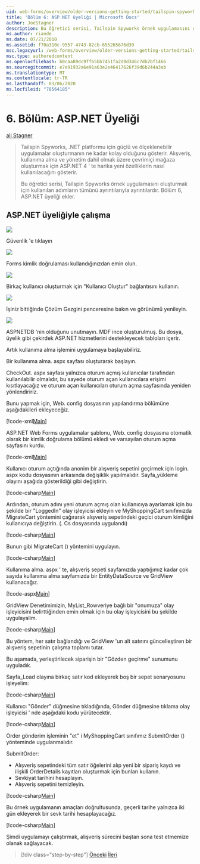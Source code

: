 ```yaml
---
uid: web-forms/overview/older-versions-getting-started/tailspin-spyworks/tailspin-spyworks-part-6
title: 'Bölüm 6: ASP.NET üyeliği | Microsoft Docs'
author: JoeStagner
description: Bu öğretici serisi, Tailspin Spyworks örnek uygulamasını oluşturmak için kullanılan adımların tümünü ayrıntılarıyla ayrıntılardır. Bölüm 6, ASP.NET üyeliği ekler.
ms.author: riande
ms.date: 07/21/2010
ms.assetid: f70a310c-9557-4743-82cb-655265676d39
msc.legacyurl: /web-forms/overview/older-versions-getting-started/tailspin-spyworks/tailspin-spyworks-part-6
msc.type: authoredcontent
ms.openlocfilehash: b0caa89dc9ffb5bb7451fa2d9d346c7db2bf1466
ms.sourcegitcommit: e7e91932a6e91a63e2e46417626f39d6b244a3ab
ms.translationtype: MT
ms.contentlocale: tr-TR
ms.lasthandoff: 03/06/2020
ms.locfileid: "78564185"
---
```

# <a name="part-6-aspnet-membership"></a>6\. Bölüm: ASP.NET Üyeliği

[ali Stagner](https://github.com/JoeStagner)

> Tailspin Spyworks, .NET platformu için güçlü ve ölçeklenebilir uygulamalar oluşturmanın ne kadar kolay olduğunu gösterir. Alışveriş, kullanıma alma ve yönetim dahil olmak üzere çevrimiçi mağaza oluşturmak için ASP.NET 4 ' te harika yeni özelliklerin nasıl kullanılacağını gösterir.
> 
> Bu öğretici serisi, Tailspin Spyworks örnek uygulamasını oluşturmak için kullanılan adımların tümünü ayrıntılarıyla ayrıntılardır. Bölüm 6, ASP.NET üyeliği ekler.

## <a id="_Toc260221672"></a>ASP.NET üyeliğiyle çalışma

![](tailspin-spyworks-part-6/_static/image1.png)

Güvenlik 'e tıklayın

![](tailspin-spyworks-part-6/_static/image1.jpg)

Forms kimlik doğrulaması kullandığınızdan emin olun.

![](tailspin-spyworks-part-6/_static/image2.jpg)

Birkaç kullanıcı oluşturmak için "Kullanıcı Oluştur" bağlantısını kullanın.

![](tailspin-spyworks-part-6/_static/image3.jpg)

İşiniz bittiğinde Çözüm Gezgini penceresine bakın ve görünümü yenileyin.

![](tailspin-spyworks-part-6/_static/image2.png)

ASPNETDB 'nin olduğunu unutmayın. MDF ince oluşturulmuş. Bu dosya, üyelik gibi çekirdek ASP.NET hizmetlerini destekleyecek tabloları içerir.

Artık kullanıma alma işlemini uygulamaya başlayabiliriz.

Bir kullanıma alma. aspx sayfası oluşturarak başlayın.

CheckOut. aspx sayfası yalnızca oturum açmış kullanıcılar tarafından kullanılabilir olmalıdır, bu sayede oturum açan kullanıcılara erişimi kısıtlayacağız ve oturum açan kullanıcıları oturum açma sayfasında yeniden yönlendiririz.

Bunu yapmak için, Web. config dosyasının yapılandırma bölümüne aşağıdakileri ekleyeceğiz.

[!code-xml[Main](tailspin-spyworks-part-6/samples/sample1.xml)]

ASP.NET Web Forms uygulamalar şablonu, Web. config dosyasına otomatik olarak bir kimlik doğrulama bölümü ekledi ve varsayılan oturum açma sayfasını kurdu.

[!code-xml[Main](tailspin-spyworks-part-6/samples/sample2.xml)]

Kullanıcı oturum açtığında anonim bir alışveriş sepetini geçirmek için login. aspx kodu dosyasının arkasında değişiklik yapılmalıdır. Sayfa\_yükleme olayını aşağıda gösterildiği gibi değiştirin.

[!code-csharp[Main](tailspin-spyworks-part-6/samples/sample3.cs)]

Ardından, oturum adını yeni oturum açmış olan kullanıcıya ayarlamak için bu şekilde bir "LoggedIn" olay işleyicisi ekleyin ve MyShoppingCart sınıfımızda MigrateCart yöntemini çağırarak alışveriş sepetindeki geçici oturum kimliğini kullanıcıya değiştirin. (. Cs dosyasında uygulandı)

[!code-csharp[Main](tailspin-spyworks-part-6/samples/sample4.cs)]

Bunun gibi MigrateCart () yöntemini uygulayın.

[!code-csharp[Main](tailspin-spyworks-part-6/samples/sample5.cs)]

Kullanıma alma. aspx ' te, alışveriş sepeti sayfamızda yaptığımız kadar çok sayıda kullanıma alma sayfamızda bir EntityDataSource ve GridView kullanacağız.

[!code-aspx[Main](tailspin-spyworks-part-6/samples/sample6.aspx)]

GridView Denetimimizin, MyList\_Rowveriye bağlı bir "onumuza" olay işleyicisini belirttiğinden emin olmak için bu olay işleyicisini bu şekilde uygulayalim.

[!code-csharp[Main](tailspin-spyworks-part-6/samples/sample7.cs)]

Bu yöntem, her satır bağlandığı ve GridView 'un alt satırını güncelleştiren bir alışveriş sepetinin çalışma toplamı tutar.

Bu aşamada, yerleştirilecek siparişin bir "Gözden geçirme" sunumunu uyguladık.

Sayfa\_Load olayına birkaç satır kod ekleyerek boş bir sepet senaryosunu işleyelim:

[!code-csharp[Main](tailspin-spyworks-part-6/samples/sample8.cs)]

Kullanıcı "Gönder" düğmesine tıkladığında, Gönder düğmesine tıklama olay işleyicisi ' nde aşağıdaki kodu yürütecektir.

[!code-csharp[Main](tailspin-spyworks-part-6/samples/sample9.cs)]

Order gönderim işleminin "et" i MyShoppingCart sınıfımız SubmitOrder () yönteminde uygulanmalıdır.

SubmitOrder:

- Alışveriş sepetindeki tüm satır öğelerini alıp yeni bir sipariş kaydı ve ilişkili OrderDetails kayıtları oluşturmak için bunları kullanın.
- Sevkiyat tarihini hesaplayın.
- Alışveriş sepetini temizleyin.

[!code-csharp[Main](tailspin-spyworks-part-6/samples/sample10.cs)]

Bu örnek uygulamanın amaçları doğrultusunda, geçerli tarihe yalnızca iki gün ekleyerek bir sevk tarihi hesaplayacağız.

[!code-csharp[Main](tailspin-spyworks-part-6/samples/sample11.cs)]

Şimdi uygulamayı çalıştırmak, alışveriş sürecini baştan sona test etmemize olanak sağlayacak.

> [!div class="step-by-step"]
> [Önceki](tailspin-spyworks-part-5.md)
> [İleri](tailspin-spyworks-part-7.md)
